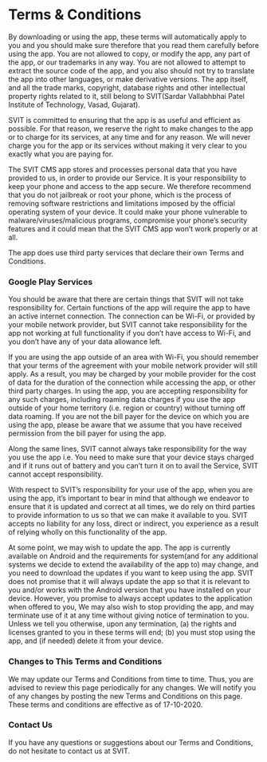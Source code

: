 ﻿# Terms & Conditions

By downloading or using the app, these terms will automatically apply to you and you should make sure therefore that you read them carefully before using the app. You are not allowed to copy, or modify the app, any part of the app, or our trademarks in any way. You are not allowed to attempt to extract the source code of the app, and you also should not try to translate the app into other languages, or make derivative versions. The app itself, and all the trade marks, copyright, database rights and other intellectual property rights related to it, still belong to SVIT(Sardar Vallabhbhai Patel Institute of Technology, Vasad, Gujarat).

SVIT is committed to ensuring that the app is as useful and efficient as possible. For that reason, we reserve the right to make changes to the app or to charge for its services, at any time and for any reason. We will never charge you for the app or its services without making it very clear to you exactly what you are paying for.

The SVIT CMS app stores and processes personal data that you have provided to us, in order to provide our Service. It is your responsibility to keep your phone and access to the app secure. We therefore recommend that you do not jailbreak or root your phone, which is the process of removing software restrictions and limitations imposed by the official operating system of your device. It could make your phone vulnerable to malware/viruses/malicious programs, compromise your phone’s security features and it could mean that the SVIT CMS app won’t work properly or at all.

The app does use third party services that declare their own Terms and Conditions.


### Google Play Services

You should be aware that there are certain things that SVIT will not take responsibility for. Certain functions of the app will require the app to have an active internet connection. The connection can be Wi-Fi, or provided by your mobile network provider, but SVIT cannot take responsibility for the app not working at full functionality if you don’t have access to Wi-Fi, and you don’t have any of your data allowance left.

If you are using the app outside of an area with Wi-Fi, you should remember that your terms of the agreement with your mobile network provider will still apply. As a result, you may be charged by your mobile provider for the cost of data for the duration of the connection while accessing the app, or other third party charges. In using the app, you are accepting responsibility for any such charges, including roaming data charges if you use the app outside of your home territory (i.e. region or country) without turning off data roaming. If you are not the bill payer for the device on which you are using the app, please be aware that we assume that you have received permission from the bill payer for using the app.

Along the same lines, SVIT cannot always take responsibility for the way you use the app i.e. You need to make sure that your device stays charged and if it runs out of battery and you can’t turn it on to avail the Service, SVIT cannot accept responsibility.

With respect to SVIT’s responsibility for your use of the app, when you are using the app, it’s important to bear in mind that although we endeavor to ensure that it is updated and correct at all times, we do rely on third parties to provide information to us so that we can make it available to you. SVIT accepts no liability for any loss, direct or indirect, you experience as a result of relying wholly on this functionality of the app.

At some point, we may wish to update the app. The app is currently available on Android and the requirements for system(and for any additional systems we decide to extend the availability of the app to) may change, and you need to download the updates if you want to keep using the app. SVIT does not promise that it will always update the app so that it is relevant to you and/or works with the Android version that you have installed on your device. However, you promise to always accept updates to the application when offered to you, We may also wish to stop providing the app, and may terminate use of it at any time without giving notice of termination to you. Unless we tell you otherwise, upon any termination, (a) the rights and licenses granted to you in these terms will end; (b) you must stop using the app, and (if needed) delete it from your device.

### Changes to This Terms and Conditions


We may update our Terms and Conditions from time to time. Thus, you are advised to review this page periodically for any changes. We will notify you of any changes by posting the new Terms and Conditions on this page.
These terms and conditions are effective as of 17-10-2020.

### Contact Us

If you have any questions or suggestions about our Terms and Conditions, do not hesitate to contact us at SVIT.

